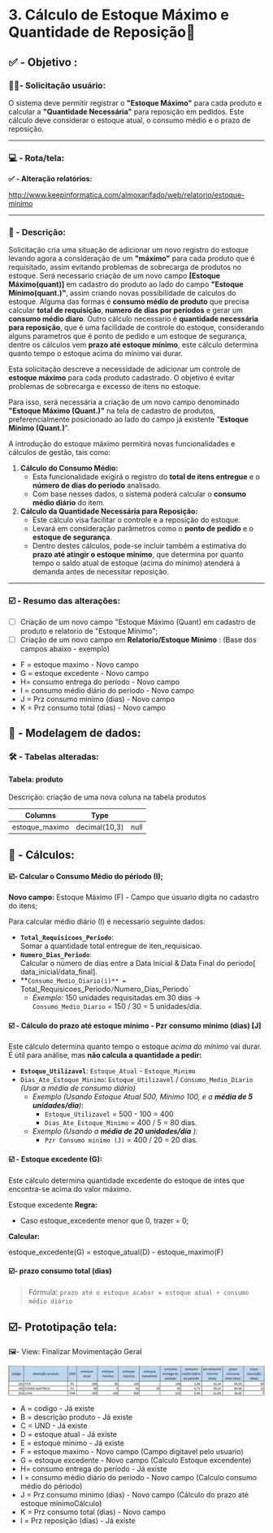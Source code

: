 # 3. Cálculo de Estoque Máximo e Quantidade de Reposição🧮

## ✅ - Objetivo :

### 🧑🏻- Solicitação usuário:

O sistema deve permitir registrar o **"Estoque Máximo"** para cada produto e calcular a **"Quantidade Necessária"** para reposição em pedidos. Este cálculo deve considerar o estoque atual, o consumo médio e o prazo de reposição.

---

### 💻 - Rota/tela:

**✅ -  Alteração relatórios:**

http://www.keepinformatica.com/almoxarifado/web/relatorio/estoque-minimo

---

### 📃 - Descrição:

Solicitação cria uma situação de adicionar um novo registro do estoque levando agora a consideração de um **"máximo"** para cada produto que é requisitado, assim evitando problemas de sobrecarga de produtos no estoque. Será necessario criação de um novo campo **[Estoque Máximo(quant)]** em cadastro do produto ao lado do campo **"Estoque Mínimo(quant.)"**, assim criando novas possibilidade de calculos do estoque. Alguma das formas é **consumo médio de produto** que precisa calcular **total de requisição**, **numero de dias por periodos** e gerar um **consumo médio diaro**. Outro cálculo necessario é **quantidade necessária para reposição**, que é uma facilidade de controle do estoque, considerando alguns parametros que é ponto de pedido e um estoque de segurança, dentre os cálculos vem **prazo até estoque mínimo**, este cálculo determina quanto tempo o estoque acima do mínimo vai durar.

Esta solicitação descreve a necessidade de adicionar um controle de **estoque máximo** para cada produto cadastrado. O objetivo é evitar problemas de sobrecarga e excesso de itens no estoque.

Para isso, será necessária a criação de um novo campo denominado **"Estoque Máximo (Quant.)"** na tela de cadastro de produtos, preferencialmente posicionado ao lado do campo já existente "**Estoque Mínimo (Quant.)**".

A introdução do estoque máximo permitirá novas funcionalidades e cálculos de gestão, tais como:

1. **Cálculo do Consumo Médio:**
   * Esta funcionalidade exigirá o registro do **total de itens entregue**  e o **número de dias do período** analisado.
   * Com base nesses dados, o sistema poderá calcular o **consumo médio diário** do item.
2. **Cálculo da Quantidade Necessária para Reposição:**
   * Este cálculo visa facilitar o controle e a reposição do estoque.
   * Levará em consideração parâmetros como o **ponto de pedido** e o **estoque de segurança**.
   * Dentro destes cálculos, pode-se incluir também a estimativa do **prazo até atingir o estoque mínimo**, que determina por quanto tempo o saldo atual de estoque (acima do mínimo) atenderá à demanda antes de necessitar reposição.

---

### ☑️ - Resumo das alterações:

* [ ]  Criação de um novo campo "Estoque Máximo (Quant) em cadastro de produto e relatorio de "Estoque Mínimo";
* [ ]  Criação de um novo campo em **Relatorio/Estoque Mínimo** : (Base dos campos abaixo - exemplo)

* F = estoque maximo - Novo campo
* G = estoque excedente - Novo campo
* H= consumo entrega do período - Novo campo
* I  = consumo médio diário do período - Novo campo
* J = Prz consumo minimo (dias) - Novo campo
* K = Prz consumo total (dias) - Novo campo

## 🎲 - Modelagem de dados:

### 🛠️ - Tabelas alteradas:

#### Tabela: produto

Descrição: criação de uma nova coluna na tabela produtos


| Columns        | Type          |      |
| -------------- | ------------- | ---- |
| estoque_maximo | decimal(10,3) | null |

## 🔢 - Cálculos:

#### ☑️- Calcular o Consumo Médio do périodo (I);

**Novo campo:** Estoque Máximo (F) - Campo que úsuario digita no cadastro do itens;

Para calcular médio diário (I) é necessario seguinte dados:

* **`Total_Requisicoes_Periodo`**:<br>
  Somar a quantidade total entregue de iten_requisicao.
* **`Numero_Dias_Periodo`**: <br>
  Calcular o número de dias entre a Data Inicial & Data Final do período[ data_inicial/data_final].
* **`Consumo_Medio_Diario(i)** = `Total_Requisicoes_Periodo`/`Numero_Dias_Periodo`
  * *Exemplo:* 150 unidades requisitadas em 30 dias -> `Consumo_Medio_Diario` = 150 / 30 = 5 unidades/dia.

#### ☑️ - Cálculo do prazo até estoque mínimo - Pzr consumo minimo (dias) [J]

Este cálculo determina quanto tempo o estoque *acima do mínimo* vai durar. É útil para análise, mas **não calcula a quantidade a pedir:**

* **`Estoque_Utilizavel`**: `Estoque_Atual` - `Estoque_Minimo`
* `Dias_Ate_Estoque_Minimo`: `Estoque_Utilizavel` / `Consumo_Medio_Diario` <br>
  *(Usar a média de consumo diário)*
  * *Exemplo (Usando Estoque Atual 500, Mínimo 100, e a **média de 5 unidades/dia**):*
    * `Estoque_Utilizavel` = 500 - 100 = 400
    * `Dias_Ate_Estoque_Minimo` = 400 / 5 = 80 dias.
  * *Exemplo (Usando a **média de 20 unidades/dia** ):*
    * `Pzr Consumo minimo (J)` = 400 / 20 = 20 dias.

#### ☑️ - Estoque excedente (G):

Este cálculo determina quantidade excedente do estoque de intes que encontra-se acima do valor máximo.

Estoque excedente
**Regra:**

- Caso estoque_excedente menor que 0, trazer = 0;

**Calcular:**

estoque_excedente(G) = estoque_atual(D) - estoque_maximo(F)

#### ☑️- prazo consumo total (dias)

> Fórmula:
> `prazo até o estoque acabar = estoque atual ÷ consumo médio diário`

## ☑️- Prototipação tela:

🖼️- View: Finalizar Movimentação Geral

![1745421368597](images/3.CálculodeestoqueMáximoeQuantidadedeReposição/1745421368597.png)

* A = codigo - Já existe
* B = descrição produto - Já existe
* C = UND - Já existe
* D = estoque atual - Já existe
* E = estoque minimo - Já existe
* F = estoque maximo - Novo campo (Campo digitavel pelo usuario)
* G = estoque excedente - Novo campo (Calculo Estoque excendente)
* H= consumo entrega do período - Já existe
* I  = consumo médio diário do período - Novo campo (Calculo consumo médio do périodo)
* J = Prz consumo minimo (dias) - Novo campo (Cálculo do prazo até estoque mínimoCálculo)
* K = Prz consumo total (dias) - Novo campo
* l = Prz reposição (dias) - Já existe

